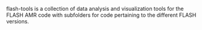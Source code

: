 flash-tools is a collection of data analysis and visualization tools for the FLASH AMR code with subfolders for code pertaining to the different FLASH versions.
